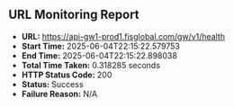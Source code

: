 ## URL Monitoring Report

- **URL:** https://api-gw1-prod1.fisglobal.com/gw/v1/health
- **Start Time:** 2025-06-04T22:15:22.579753
- **End Time:** 2025-06-04T22:15:22.898038
- **Total Time Taken:** 0.318285 seconds
- **HTTP Status Code:** 200
- **Status:** Success
- **Failure Reason:** N/A
